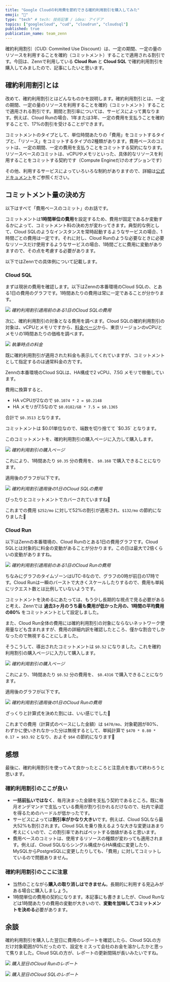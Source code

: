 ```yaml
---
title: "Google Cloudの利用費を節約できる確約利用割引を購入してみた"
emoji: "🤗"
type: "tech" # tech: 技術記事 / idea: アイデア
topics: ["googlecloud", "cud", "cloudrun", "cloudsql"]
published: true
publication_name: team_zenn
---
```


確約利用割引（CUD: Commited Use Discount）は、一定の期間、一定の量のリソースを利用することを確約（コミットメント）することで適用される割引です。今回は、Zennで利用している **Cloud Run** と **Cloud SQL** で確約利用割引を購入してみましたので、記事にしたいと思います。

## 確約利用割引とは

改めて、確約利用割引とはどんなものかを説明します。確約利用割引とは、一定の期間、一定の量のリソースを利用することを確約（コミットメント）することで適用される割引です。期間と割引率については、サービスによって異なります。例えば、Cloud Runの場合、1年または3年、一定の費用を支払うことを確約することで、17%の割引を受けることができます。

コミットメントのタイプとして、単位時間あたりの「費用」をコミットするタイプと、「リソース」をコミットするタイプの2種類があります。費用ベースのコミットは、一定の期間、一定の費用を支払うことをコミットする契約になります。リソースベースのコミットは、vCPUやメモリといった、具体的なリソースを利用することをコミットする契約です（Compute Engineだけのオプションです）

その他、利用するサービスによっていろいろな制約がありますので、詳細は[公式ドキュメント](https://cloud.google.com/docs/cuds?hl=ja)をご参照ください。

## コミットメント量の決め方

以下はすべて「費用ベースのコミット」のお話です。

コミットメントは**1時間単位の費用**を設定するため、費用が固定であるか変動するかによって、コミットメント料の決め方が変わってきます。典型的な例として、Cloud SQLのようなインスタンスを常時起動するようなサービスの場合、1時間ごとの費用は一定です。それに対し、Cloud Runのような必要なときに必要なリソースだけ使用するようなサービスの場合、1時間ごとに費用に変動がありますので、その点を考慮する必要があります。

以下ではZennでの具体例について記載します。

### Cloud SQL

まずは現状の費用を確認します。以下はZennの本番環境のCloud SQLの、とある1日の費用のグラフです。1時間あたりの費用は常に一定であることが分かります。

![](/images/articles/zenn-used-cud/1.png)
*確約利用割引適用前のある1日のCloud SQLの費用*

次に、確約利用割引の対象となる費用を調べます。Cloud SQLの確約利用割引の対象は、vCPUとメモリですから、[料金ページ](https://cloud.google.com/sql/pricing?hl=ja)から、東京リージョンのvCPUとメモリの1時間あたりの価格を調べます。

![](/images/articles/zenn-used-cud/2.png)
*執筆時点の料金*

既に確約利用割引が適用された料金も表示してくれていますが、コミットメントとして指定するのは通常料金の方です。

Zennの本番環境のCloud SQLは、HA構成で2 vCPU、7.5G メモリで稼働しています。

費用に換算すると、

- HA vCPUが2なので `$0.1074 * 2 = $0.2148`
- HA メモリが7.5なので `$0.0182/GB * 7.5 = $0.1365`

合計で `$0.3513` となります。

コミットメントは $0.01単位なので、端数を切り捨てて `$0.35` となります。

このコミットメントを、確約利用割引の購入ページに入力して購入します。

![](/images/articles/zenn-used-cud/4.png)
*確約利用割引の購入ページ*

これにより、1時間あたり `$0.35` 分の費用を、 `$0.168` で購入できることになります。

適用後のグラフが以下です。

![](/images/articles/zenn-used-cud/3.png)
*確約利用割引適用後の1日のCloud SQLの費用*

ぴったりとコミットメントでカバーされていますね🤗

これまでの費用 `$252/mo` に対して52%の割引が適用され、`$132/mo` の節約になりました🎉

### Cloud Run

以下はZennの本番環境の、Cloud Runのとある1日の費用グラフです。Cloud SQLとは対象的に料金の変動があることが分かります。この日は最大で2倍くらいの変動がありますね。

![](/images/articles/zenn-used-cud/5.png)
*確約利用割引適用前のある1日のCloud Runの費用*

ちなみにグラフのタイムゾーンはUTC-8なので、グラフの0時が前日の17時です。Cloud Runは一瞬のバーストで大きくスケールしたりするので、費用も単純にリクエスト数とは比例していないようです。

コミットメントを決めるにあたっては、もう少し長期的な視点で見る必要があると考え、Zennでは **過去3ヶ月のうち最も費用が低かった月の、1時間の平均費用の80%** をコミットメントとして設定しました。

また、Cloud Run全体の費用には確約利用割引の対象にならないネットワーク使用量なども含まれますが、費用の詳細内訳を確認したところ、僅かな割合でしかなったので無視することにしました。

そうこうして、導出されたコミットメントは `$0.52` になりました。これを確約利用割引の購入ページに入力して購入します。

![](/images/articles/zenn-used-cud/6.png)
*確約利用割引の購入ページ*

これにより、1時間あたり `$0.52` 分の費用を、 `$0.4316` で購入できることになります。

適用後のグラフが以下です。

![](/images/articles/zenn-used-cud/7.png)
*確約利用割引適用後の1日のCloud Runの費用*

ざっくりと計算式を決めた割には、いい感じでした🤗

これまでの費用（計算式のベースにした金額）は `$470/mo`、対象範囲が80%、わずかに使いきれなかった分は無視するとして、単純計算で `$470 * 0.80 * 0.17 = $63.92` となり、およそ `$64` の節約になります🎉

## 感想

最後に、確約利用割引を使ってみて良かったところと注意点を書いて終わろうと思います。

### 確約利用割引のここが良い

- **一括前払いではなく**、毎月決まった金額を支払う契約であるところ。既に毎月オンデマンドで支払っている費用が割り引かれるだけなので、社内で承認を得るためのハードルが低かったです。
- サービスによっては**割引率がかなり大きい**です。例えば、Cloud SQLなら最大52%も割引されます。Cloud SQLを乗り換えるような大きな変更はあまり考えにくいので、この割引率であればベットする価値があると思います。
- 費用ベースのコミットは、使用するリソースの種類が変わっても適用されます。例えば、Cloud SQLならシングル構成からHA構成に変更したり、MySQLからPostgreSQLに変更したりしても、「費用」に対してコミットしているので問題ありません。

### 確約利用割引のここに注意

- 当然のことながら**購入の取り消しはできません**。長期的に利用する見込みがある場合に購入しましょう。
- 1時間単位の費用の契約になります。本記事にも書きましたが、Cloud Runなどは1時間あたりの費用の変動が大きいので、**変動を加味してコミットメントを決める**必要があります。

## 余談

確約利用割引を購入した翌日に費用のレポートを確認したら、Cloud SQLの方だけ対象範囲が0%だったので、設定をミスって会社のお金を溶かしたかと思って焦りました。Cloud SQLの方が、レポートの更新間隔が長いみたいですね。

![](/images/articles/zenn-used-cud/9.png)
*購入翌日のCloud Runのレポート*

![](/images/articles/zenn-used-cud/10.png)
*購入翌日のCloud SQLのレポート*
